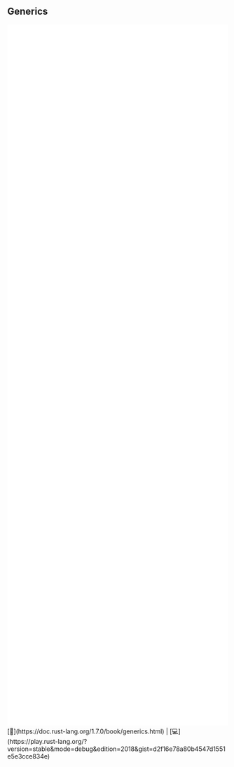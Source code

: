 ## Generics
<img src="lib/images/generics.svg" style="height:40vh"/>  
[📒](https://doc.rust-lang.org/1.7.0/book/generics.html) | 
[💻](https://play.rust-lang.org/?version=stable&mode=debug&edition=2018&gist=d2f16e78a80b4547d1551e5e3cce834e)

<!--
use std::fmt::{Display, Formatter, Error};
    
trait Eatable {}
struct Lemon {}
impl Eatable for Lemon {}
impl Display for Lemon {
    fn fmt(&self, f: &mut Formatter) -> Result<(), Error> { 
    	write!(f, "🍋") 
  	}
}
    
trait Human<T> where T: Eatable + Display {
    fn eat(food: T) { println!("Miam {}", food) }
}
    
struct Cyril {}
impl Human<Lemon> for Cyril {}
-->
